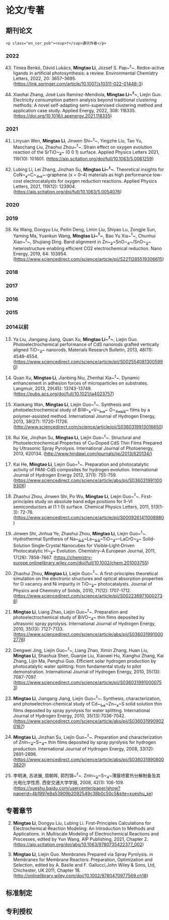 # 论文/专著

## 期刊论文
~~~
<p class="en_cor_pub"><sup>†</sup>通讯作者</p>
~~~


### 2022

43. Tímea Benkó, Dávid Lukács, **Mingtao Li**, József S. Pap~~~<sup>†</sup>~~~. Redox-active ligands in artificial photosynthesis: a review. Environmental Chemistry Letters, 2022, 20: 3657–3695. (<https://link.springer.com/article/10.1007/s10311-022-01448-3>)

42. Xiaohai Zhang, José Luis Ramírez-Mendiola, **Mingtao Li~~~<sup>†</sup>~~~**, Liejin Guo. Electricity consumption pattern analysis beyond traditional clustering methods: A novel self-adapting semi-supervised clustering method and application case study. Applied Energy, 2022, 308: 118335. (<https://doi.org/10.1016/j.apenergy.2021.118335>)

### 2021

41. Linyuan Wen, **Mingtao Li**, Jinwen Shi~~~<sup>†</sup>~~~, Yingzhe Liu, Tao Yu, Maochang Liu, Zhaohui Zhou~~~<sup>†</sup>~~~. Strain effect on oxygen evolution reaction of the SrTiO~~~<sub>3</sub>~~~ (0 0 1) surface. Applied Physics Letters 2021, 119(10): 101601. (<https://aip.scitation.org/doi/full/10.1063/5.0061259>)


40. Lubing Li, Lei Zhang, Jinzhan Su, **Mingtao Li~~~<sup>†</sup>~~~**. Theoretical insights for CoN~~~<sub>x</sub>~~~C~~~<sub>4-x</sub>~~~-graphene (x = 0–4) materials as high performance low-cost electrocatalysts for oxygen reduction reactions. Applied Physics Letters, 2021, 119(12): 123904. (<https://aip.scitation.org/doi/full/10.1063/5.0054076>)




### 2020
### 2019

38. Ke Wang, Dongyu Liu, Peilin Deng, Limin Liu, Shiyao Lu, Zongjie Sun, Yaming Ma, Yuankun Wang, **Mingtao Li~~~<sup>†</sup>~~~**, Bao Yu Xia~~~<sup>†</sup>~~~, Chunhui Xiao~~~<sup>†</sup>~~~, Shujiang Ding. Band alignment in Zn~~~<sub>2</sub>~~~SnO~~~<sub>4</sub>~~~/SnO~~~<sub>2</sub>~~~ heterostructure enabling efficient CO2 electrochemical reduction. Nano Energy, 2019, 64: 103954. (<https://www.sciencedirect.com/science/article/pii/S2211285519306615>)

### 2018
### 2017
### 2016
### 2015
### 2014以前

13. Ya Liu, Jiangang Jiang, Quan Xu, **Mingtao Li~~~<sup>†</sup>~~~**, Liejin Guo. Photoelectrochemical performance of CdS nanorods grafted vertically aligned TiO~~~<sub>2</sub>~~~ nanorods. Materials Research Bulletin, 2013, 48(11): 4548-4554. (<https://www.sciencedirect.com/science/article/pii/S0025540813005990>)

12. Quan Xu, **Mingtao Li**, Jianbing Niu, Zhenhai Xia~~~<sup>†</sup>~~~. Dynamic enhancement in adhesion forces of microparticles on substrates. Langmuir, 2013, 29(45): 13743-13749. (<https://pubs.acs.org/doi/full/10.1021/la4023757>)

11. Xiaokang Wan, **Mingtao Li**, Liejin Guo~~~<sup>†</sup>~~~. Synthesis and photoelectrochemical study of BiW~~~<sub>x</sub>~~~V~~~<sub>1−x</sub>~~~ O~~~<sub>4+x/2</sub>~~~ films by a polymer-assisted method. International Journal of Hydrogen Energy, 2013, 38(27): 11720-11726. (<http://www.sciencedirect.com/science/article/pii/S0360319913016650>)

10. Rui Xie, Jinzhan Su, **Mingtao Li**, Liejin Guo~~~<sup>†</sup>~~~. Structural and Photoelectrochemical Properties of Cu-Doped CdS Thin Films Prepared by Ultrasonic Spray Pyrolysis. International Journal of Photoenergy, 2013, 620134. (<http://www.hindawi.com/journals/ijp/2013/620134/>)

9. Kai He, **Mingtao Li**, Liejin Guo~~~<sup>†</sup>~~~. Preparation and photocatalytic activity of PANI-CdS composites for hydrogen evolution. International Journal of Hydrogen Energy 2012, 37(1): 755-759. (<https://www.sciencedirect.com/science/article/abs/pii/S036031991100930X>)

8. Zhaohui Zhou, Jinwen Shi, Po Wu, **Mingtao Li**, Liejin Guo~~~<sup>†</sup>~~~. First-principles study on absolute band edge positions for II–VI semiconductors at (1 1 0) surface. Chemical Physics Letters, 2011, 513(1-3): 72-76. (<https://www.sciencedirect.com/science/article/pii/S0009261411008980>)

7. Jinwen Shi, Jinhua Ye, Zhaohui Zhou, **Mingtao Li**, Liejin Guo~~~<sup>†</sup>~~~. Hydrothermal Synthesis of Na~~~<sub>0.5</sub>~~~La~~~<sub>0.5</sub>~~~TiO~~~<sub>3</sub>~~~–LaCrO~~~<sub>3</sub>~~~ Solid‐Solution Single‐Crystal Nanocubes for Visible‐Light‐Driven Photocatalytic H~~~<sub>2</sub>~~~ Evolution. Chemistry–A European Journal, 2011, 17(28): 7858-7867. (<https://chemistry-europe.onlinelibrary.wiley.com/doi/full/10.1002/chem.201003755>)

6. Zhaohui Zhou, **Mingtao Li**, Liejin Guo~~~<sup>†</sup>~~~. A first-principles theoretical simulation on the electronic structures and optical absorption properties for O vacancy and Ni impurity in TiO~~~<sub>2</sub>~~~ photocatalysts. Journal of Physics and Chemistry of Solids, 2010, 71(12): 1707-1712. (<https://www.sciencedirect.com/science/article/pii/S0022369710002738>)

5. **Mingtao Li**, Liang Zhao, Liejin Guo~~~<sup>†</sup>~~~. Preparation and photoelectrochemical study of BiVO~~~<sub>4</sub>~~~ thin films deposited by ultrasonic spray pyrolysis. International Journal of Hydrogen Energy, 2010, 35(13): 7127-7133. (<https://www.sciencedirect.com/science/article/abs/pii/S0360319910002776>)

4. Dengwei Jing, Liejin Guo~~~<sup>†</sup>~~~, Liang Zhao, Ximin Zhang, Huan Liu, **Mingtao Li**, Shaohua Shen, Guanjie Liu, Xiaowei Hu, Xianghui Zhang, Kai Zhang, Lijin Ma, Penghui Guo. Efficient solar hydrogen production by photocatalytic water splitting: from fundamental study to pilot demonstration. International Journal of Hydrogen Energy, 2010, 35(13): 7087-7097. (<https://www.sciencedirect.com/science/article/pii/S0360319910000753>)

3. **Mingtao Li**, Jiangang Jiang, Liejin Guo~~~<sup>†</sup>~~~. Synthesis, characterization, and photoelectron-chemical study of Cd~~~<sub>1-x</sub>~~~Zn~~~<sub>x</sub>~~~S solid solution thin films deposited by spray pyrolysis for water splitting. International Journal of Hydrogen Energy, 2010, 35(13):7036-7042. (<https://www.sciencedirect.com/science/article/abs/pii/S0360319909020187>)

2. **Mingtao Li**, Jinzhan Su, Liejin Guo~~~<sup>†</sup>~~~. Preparation and characterization of ZnIn~~~<sub>2</sub>~~~S~~~<sub>4</sub>~~~ thin films deposited by spray pyrolysis for hydrogen production. International Journal of Hydrogen Energy, 2008, 33(12): 2891-2896. (<https://www.sciencedirect.com/science/article/abs/pii/S0360319908003820>)

1. 李明涛, 苏进展, 周朝晖, 郭烈锦~~~<sup>†</sup>~~~. ZnIn~~~<sub>2</sub>~~~S~~~<sub>4</sub>~~~薄膜喷雾热分解制备及其光电化学性质. 西安交通大学学报, 2008, 42(1): 106-109. (<https://xueshu.baidu.com/usercenter/paper/show?paperid=4b1997e8a53909b2092549c38b0c50c5&site=xueshu_se>)

## 专著章节

2. **Mingtao Li**, Dongyu Liu, Lubing Li. First-Principles Calculations for Electrochemical Reaction Modeling: An Introduction to Methods and Applications. in Multiscale Modeling of Electrochemical Reactions and Processes, edited by Yun Wang, AIP Publishing, 2021, Chapter 2. (<https://aip.scitation.org/doi/abs/10.1063/9780735422377_002>)

1. **Mingtao Li**, Liejin Guo. Membranes Prepared via Spray Pyrolysis. in Membranes for Membrane Reactors: Preparation, Optimization and Selection, edited by A. Basile and F. Gallucci,John Wiley & Sons, Ltd, Chichester, UK 2011, Chapter 18. (<http://onlinelibrary.wiley.com/doi/10.1002/9780470977569.ch18>)

## 标准制定


## 专利授权

